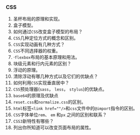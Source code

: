 ### CSS

1. 圣杯布局的原理和实现。
2. 盒子模型。
3. 如何通过`CSS`改变盒子模型的布局？
4. `CSS`几种定位方式的概念和区别。
5. `CSS`实现动画有几种方式？
6. `CSS`不同选择器的权重。
7. ·`flexbox`布局的基本原理和用法。
8. 块级元素和行内元素的区别？
9. 浮动的原理。
10. 清除浮动有哪几种方式以及它们的优缺点？
11. 如何利用`CSS`实现垂直居中？
12. `CSS`预处理器(`sass`， `less`， `stylus`)的优缺点。
13. `base64`的原理及优缺点
14. `reset.css`和`normalize.css`的区别。
15. `html`标签`<link href=""/>`和`css`文件中的`@import`指令的区别。
16. `CSS`字体单位`rem`、 `em` 和`px` 之间的区别和联系？
17. `CSS3`新特性有哪些？
18. 列出你所知道可以改变页面布局的属性。
